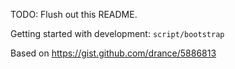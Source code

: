 TODO: Flush out this README.

Getting started with development: `script/bootstrap`

Based on https://gist.github.com/drance/5886813

